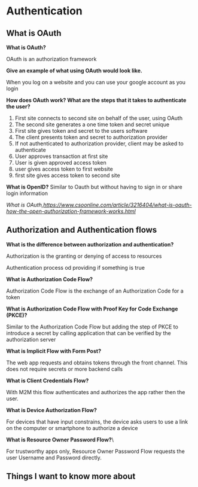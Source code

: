 # Authentication

## What is OAuth

**What is OAuth?**

OAuth is an authorization framework

**Give an example of what using OAuth would look like.**

When you log on a website and you can use your google account as you login

**How does OAuth work? What are the steps that it takes to authenticate the user?**

1. First site connects to second site on behalf of the user, using OAuth
2. The second site generates a one time token and secret unique
3. First site gives token and secret to the users software
4. The client presents token and secret to authorization provider
5. If not authenticated to authorization provider, client may be asked to authenticate
6. User approves transaction at first site
7. User is given approved access token
8. user gives access token to first website
9. first site gives access token to second site

**What is OpenID?**
Similar to Oauth but without having to sign in or share login information 

<cite>What is OAuth,https://www.csoonline.com/article/3216404/what-is-oauth-how-the-open-authorization-framework-works.html</cite>

## Authorization and Authentication flows

**What is the difference between authorization and authentication?**

Authorization is the granting or denying of access to resources

Authentication process od providing if something is true

**What is Authorization Code Flow?**

Authorization Code Flow is the exchange of an Authorization Code for a token

**What is Authorization Code Flow with Proof Key for Code Exchange (PKCE)?**

Similar to the Authorization Code Flow but adding the step of PKCE to introduce a secret by calling application that can be verified by the authorization server

**What is Implicit Flow with Form Post?**

The web app requests and obtains tokens through the front channel. This does not require secrets or more backend calls

**What is Client Credentials Flow?**

With M2M this flow authenticates and authorizes  the app rather then the user.

**What is Device Authorization Flow?**

For devices that have input constrains, the device asks users to use a link on the computer or smartphone to authorize a device

**What is Resource Owner Password Flow?**\

For trustworthy apps only, Resource Owner Password Flow requests the user Username and Password directly.

## Things I want to know more about
